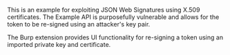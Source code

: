 This is an example for exploiting JSON Web Signatures using X.509 certificates. The Example API is purposefully vulnerable and allows for the token to be re-signed using an attacker's key pair. 

The Burp extension provides UI functionality for re-signing a token using an imported private key and certificate. 
